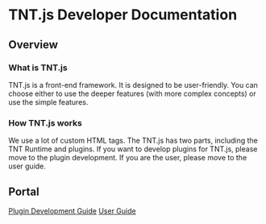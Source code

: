 # TNT.js Developer Documentation

## Overview

### What is TNT.js
TNT.js is a front-end framework. It is designed to be user-friendly. You can choose either to use the deeper features (with more complex concepts) or use the simple features. 

### How TNT.js works
We use a lot of custom HTML tags. The TNT.js has two parts, including the TNT Runtime and plugins. If you want to develop plugins for TNT.js, please move to the plugin development. If you are the user, please move to the user guide.  

## Portal

[Plugin Development Guide](plugin/Overview.md)
[User Guide](user-guide/Overview.md)
